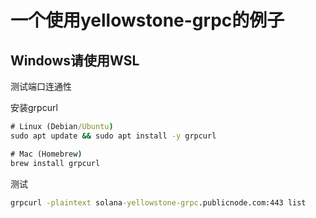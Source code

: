 # 一个使用yellowstone-grpc的例子

## Windows请使用WSL

测试端口连通性

安装grpcurl

```cmd
# Linux (Debian/Ubuntu)
sudo apt update && sudo apt install -y grpcurl

# Mac (Homebrew)
brew install grpcurl
```

测试

```cmd
grpcurl -plaintext solana-yellowstone-grpc.publicnode.com:443 list
```

